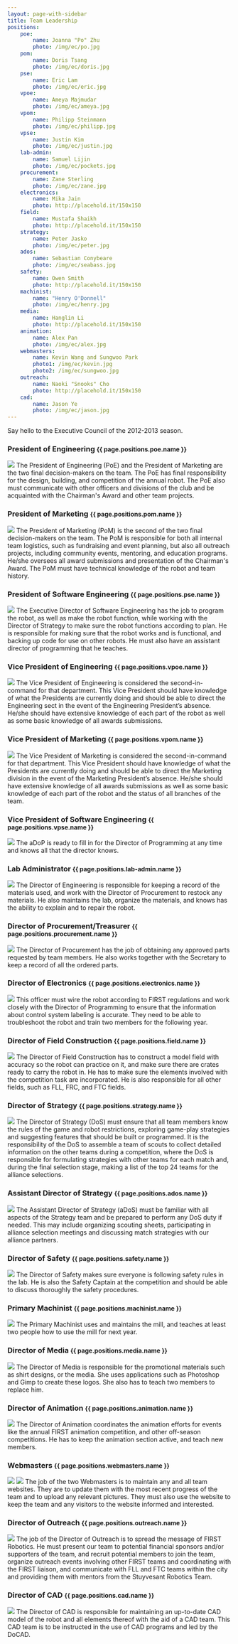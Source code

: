 ```yaml
---
layout: page-with-sidebar
title: Team Leadership
positions:
    poe:
        name: Joanna "Po" Zhu
        photo: /img/ec/po.jpg
    pom:
        name: Doris Tsang
        photo: /img/ec/doris.jpg
    pse:
        name: Eric Lam
        photo: /img/ec/eric.jpg
    vpoe:
        name: Ameya Majmudar
        photo: /img/ec/ameya.jpg
    vpom:
        name: Philipp Steinmann
        photo: /img/ec/philipp.jpg
    vpse:
        name: Justin Kim
        photo: /img/ec/justin.jpg
    lab-admin:
        name: Samuel Lijin
        photo: /img/ec/pockets.jpg
    procurement:
        name: Zane Sterling
        photo: /img/ec/zane.jpg
    electronics:
        name: Mika Jain
        photo: http://placehold.it/150x150
    field:
        name: Mustafa Shaikh
        photo: http://placehold.it/150x150
    strategy:
        name: Peter Jasko
        photo: /img/ec/peter.jpg
    ados:
        name: Sebastian Conybeare
        photo: /img/ec/seabass.jpg
    safety:
        name: Owen Smith
        photo: http://placehold.it/150x150
    machinist:
        name: "Henry O'Donnell"
        photo: /img/ec/henry.jpg
    media:
        name: Hanglin Li
        photo: http://placehold.it/150x150
    animation:
        name: Alex Pan
        photo: /img/ec/alex.jpg
    webmasters:
        name: Kevin Wang and Sungwoo Park
        photo1: /img/ec/kevin.jpg
        photo2: /img/ec/sungwoo.jpg
    outreach:
        name: Naoki "Snooks" Cho
        photo: http://placehold.it/150x150
    cad:
        name: Jason Ye
        photo: /img/ec/jason.jpg
---
```

Say hello to the Executive Council of the 2012-2013 season.

### President of Engineering <small>{{ page.positions.poe.name }}</small>
<div markdown="1" class="ec-description">
<img src="{{ page.positions.poe.photo }}" class="ec-photo">
The President of Engineering (PoE) and the President of Marketing are the two final decision-makers on the team. The PoE has final responsibility for the design, building, and competition of the annual robot.  The PoE also must communicate with other officers and divisions of the club and be acquainted with the Chairman's Award and other team projects.
</div>

### President of Marketing <small>{{ page.positions.pom.name }}</small>
<div markdown="1" class="ec-description">
<img src="{{ page.positions.pom.photo }}" class="ec-photo">
The President of Marketing (PoM) is the second of the two final decision-makers on the team.  The PoM is responsible for both all internal team logistics, such as fundraising and event planning, but also all outreach projects, including community events, mentoring, and education programs.  He/she oversees all award submissions and presentation of the Chairman's Award. The PoM must have technical knowledge of the robot and team history.
</div>

### President of Software Engineering <small>{{ page.positions.pse.name }}</small>
<div markdown="1" class="ec-description">
<img src="{{ page.positions.pse.photo }}" class="ec-photo">
The Executive Director of Software Engineering has the job to program the robot, as well as make the robot function, while working with the Director of Strategy to make sure the robot functions according to plan. He is responsible for making sure that the robot works and is functional, and backing up code for use on other robots. He must also have an assistant director of programming that he teaches.
</div>

### Vice President of Engineering <small>{{ page.positions.vpoe.name }}</small>
<div markdown="1" class="ec-description">
<img src="{{ page.positions.vpoe.photo }}" class="ec-photo">
The Vice President of Engineering is considered the second-in-command for that department. This Vice President should have knowledge of what the Presidents are currently doing and should be able to direct the Engineering sect in the event of the Engineering President’s absence. He/she should have extensive knowledge of each part of the robot as well as some basic knowledge of all awards submissions.
</div>

### Vice President of Marketing <small>{{ page.positions.vpom.name }}</small>
<div markdown="1" class="ec-description">
<img src="{{ page.positions.vpom.photo }}" class="ec-photo">
The Vice President of Marketing is considered the second-in-command for that department. This Vice President should have knowledge of what the Presidents are currently doing and should be able to direct the Marketing division in the event of the Marketing President’s absence. He/she should have extensive knowledge of all awards submissions as well as some basic knowledge of each part of the robot and the status of all branches of the team.
</div>

### Vice President of Software Engineering <small>{{ page.positions.vpse.name }}</small>
<div markdown="1" class="ec-description">
<img src="{{ page.positions.vpse.photo }}" class="ec-photo">
The aDoP is ready to fill in for the Director of Programming at any time and knows all that the director knows.
</div>

### Lab Administrator <small>{{ page.positions.lab-admin.name }}</small>
<div markdown="1" class="ec-description">
<img src="{{ page.positions.lab-admin.photo }}" class="ec-photo">
The Director of Engineering is responsible for keeping a record of the materials used, and work with the Director of Procurement to restock any materials. He also maintains the lab, organize the materials, and knows has the ability to explain and to repair the robot.
</div>

### Director of Procurement/Treasurer <small>{{ page.positions.procurement.name }}</small>
<div markdown="1" class="ec-description">
<img src="{{ page.positions.procurement.photo }}" class="ec-photo">
The Director of Procurement has the job of obtaining any approved parts requested by team members. He also works together with the Secretary to keep a record of all the ordered parts.
</div>

### Director of Electronics <small>{{ page.positions.electronics.name }}</small>
<div markdown="1" class="ec-description">
<img src="{{ page.positions.electronics.photo }}" class="ec-photo">
This officer must wire the robot according to FIRST regulations and work closely with the Director of Programming to ensure that the information about control system labeling is accurate. They need to be able to troubleshoot the robot and train two members for the following year.
</div>

### Director of Field Construction <small>{{ page.positions.field.name }}</small>
<div markdown="1" class="ec-description">
<img src="{{ page.positions.field.photo }}" class="ec-photo">
The Director of Field Construction has to construct a model field with accuracy so the robot can practice on it, and make sure there are crates ready to carry the robot in. He has to make sure the elements involved with the competition task are incorporated. He is also responsible for all other fields, such as FLL, FRC, and FTC fields.
</div>

### Director of Strategy <small>{{ page.positions.strategy.name }}</small>
<div markdown="1" class="ec-description">
<img src="{{ page.positions.strategy.photo }}" class="ec-photo">
The Director of Strategy (DoS) must ensure that all team members know the rules of the game and robot restrictions, exploring game-play strategies and suggesting features that should be built or programmed. It is the responsibility of the DoS to assemble a team of scouts to collect detailed information on the other teams during a competition, where the DoS is responsible for formulating strategies with other teams for each match and, during the final selection stage, making a list of the top 24 teams for the alliance selections.
</div>

### Assistant Director of Strategy <small>{{ page.positions.ados.name }}</small>
<div markdown="1" class="ec-description">
<img src="{{ page.positions.ados.photo }}" class="ec-photo">
The Assistant Director of Strategy (aDoS) must be familiar with all aspects of the Strategy team and be prepared to perform any DoS duty if needed. This may include organizing scouting sheets, participating in alliance selection meetings and discussing match strategies with our alliance partners.
</div>

### Director of Safety <small>{{ page.positions.safety.name }}</small>
<div markdown="1" class="ec-description">
<img src="{{ page.positions.safety.photo }}" class="ec-photo">
The Director of Safety makes sure everyone is following safety rules in the lab. He is also the Safety Captain at the competition and should be able to discuss thoroughly the safety procedures.
</div>

### Primary Machinist <small>{{ page.positions.machinist.name }}</small>
<div markdown="1" class="ec-description">
<img src="{{ page.positions.machinist.photo }}" class="ec-photo">
The Primary Machinist uses and maintains the mill, and teaches at least two people how to use the mill for next year.
</div>

### Director of Media <small>{{ page.positions.media.name }}</small>
<div markdown="1" class="ec-description">
<img src="{{ page.positions.media.photo }}" class="ec-photo">
The Director of Media is responsible for the promotional materials such as shirt designs, or the media. She uses applications such as Photoshop and Gimp to create these logos. She also has to teach two members to replace him.
</div>

### Director of Animation <small>{{ page.positions.animation.name }}</small>
<div markdown="1" class="ec-description">
<img src="{{ page.positions.animation.photo }}" class="ec-photo">
The Director of Animation coordinates the animation efforts for events like the annual FIRST animation competition, and other off-season competitions. He has to keep the animation section active, and teach new members.
</div>

### Webmasters <small>{{ page.positions.webmasters.name }}</small>
<div markdown="1" class="ec-description">
<img src="{{ page.positions.webmasters.photo1 }}" class="ec-photo">
<img src="{{ page.positions.webmasters.photo2 }}" class="ec-photo">
The job of the two Webmasters is to maintain any and all team websites. They are to update them with the most recent progress of the team and to upload any relevant pictures. They must also use the website to keep the team and any visitors to the website informed and interested.
</div>

### Director of Outreach <small>{{ page.positions.outreach.name }}</small>
<div markdown="1" class="ec-description">
<img src="{{ page.positions.outreach.photo }}" class="ec-photo">
The job of the Director of Outreach is to spread the message of FIRST Robotics. He must present our team to potential financial sponsors and/or supporters of the team, and recruit potential members to join the team, organize outreach events involving other FIRST teams and coordinating with the FIRST liaison, and communicate with FLL and FTC teams within the city and providing them with mentors from the Stuyvesant Robotics Team.
</div>

### Director of CAD <small>{{ page.positions.cad.name }}</small>
<div markdown="1" class="ec-description">
<img src="{{ page.positions.cad.photo }}" class="ec-photo">
The Director of CAD is responsible for maintaining an up-to-date CAD model of the robot and all elements thereof with the aid of a CAD team. This CAD team is to be instructed in the use of CAD programs and led by the DoCAD.
</div>

